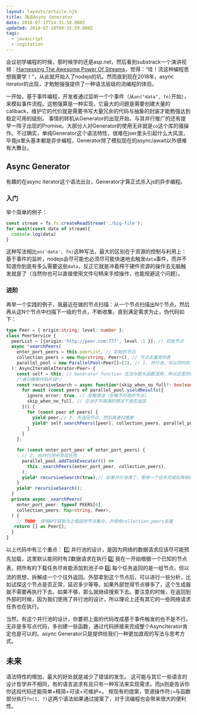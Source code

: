 ```yaml
---
layout: layouts/article.njk
title: 浅谈Async Generator
date: 2018-07-17T14:31:50.000Z
updated: 2018-07-18T08:15:59.000Z
tags:
  - javascript
  - cogitation
---
```


会议初学编程的时候，那时候学的还是asp.net，然后看到substrack一个演讲视频：[Harnessing The Awesome Power Of Streams](https://www.youtube.com/watch?v=lQAV3bPOYHo)，觉得：“哇！流这种编程思想我要学！”，从此就开始入了nodejs的坑。然而直到现在2018年，async iterator的出现，才勉勉强强提供了一种语法层级的流编程的体验。

一开始，基于事件编程，开发者通过监听一个个事件（从`on("data", fn)`开始），来模拟事件流程。这勉强算是一种实现，它最大的问题是需要创建大量的callback，维护它的代价就是需要书写大量冗余的代码与抽象的封装才能勉强达到稳定可用的级别。
事情的转机从Generator的出现开始，与其并行推广的还有提早一阵子出现的Promise。大部分人对Generator的使用无非就是`co`这个库的骚操作。不过确实，单纯Generator这个语法特性，很难在jser里头引起什么大风浪，毕竟js里头基本都是异步编程，Generator除了模拟现在的async/await以外很难有大舞台。

## Async Generator

有趣的在async iterator这个语法出台，Generator才算正式杀入js的异步编程。
### 入门
举个简单的例子：
```js
const stream = fs.fs.createReadStream('./big-file');
for await(const data of stream){
  console.log(data)
}
```
这种写法相比`on('data', fn)`这种写法，最大的区别在于资源的控制与利用上：基于事件的监听，nodejs会尽可能也必须尽可能快速地去触发`data`事件，而并不知道你到底有多么需要这些`data`，反正它就是冲着榨干硬件资源的操作去无脑触发就是了（当然你也可以直接使用文件句柄来手控操作，也能规避这个问题）。

### 进阶
再举一个实践的例子，我最近在做的节点扫描：从一个节点扫描出N个节点，然后再从这N个节点中扫描下一级的节点，不断收集，直到满足需求为止，伪代码如下：
```ts
type Peer = { origin:string; level: number };
class PeerService {
  peerList = [{origin:'http://peer.com:777', level :1 }]; // 初始节点
  async *searchPeers(
    enter_port_peers = this.peerList, // 初始的节点
    collection_peers = new Map<string, Peer>(), // 节点去重用的表
    parallel_pool = new ParallelPool<Peer[]>(2), // 1. 并行池，可以同时执行2个任务
  ): AsyncIterableIterator<Peer> {
    const self = this; // Generator function 无法与箭头函数混用，所以这里的this必须主动声明在外部。
    /*递归搜索代码片段*/
    const recursiveSearch = async function*(skip_when_no_full?: boolean) {
      for await (const peers of parallel_pool.yieldResults({
        ignore_error: true, // 忽略错误（忽略不可用的节点）
        skip_when_no_full, // 在池子不填满的情况下是否返回
      })) {
        for (const peer of peers) {
          yield peer;// 3. 先返回节点，然后再递归搜索
          yield* self.searchPeers([peer], collection_peers, parallel_pool);
        }
      }
    };

    for (const enter_port_peer of enter_port_peers) {
      // 2. 向并行池中添加任务
      parallel_pool.addTaskExecutor(() =>
        this._searchPeers(enter_port_peer, collection_peers),
      );
      yield* recursiveSearch(true);// 如果并行池满了，等待一个任务完成后再继续填充
    }
    yield* recursiveSearch();
  }
  private async _searchPeers(
    enter_port_peer: typeof PEERS[0],
    collection_peers: Map<string, Peer>,
  ) {
    // TODO: 使用API获取与之相连的节点集合，并使用collection_peers去重
   return [] as Peer[];
  }
}
```
以上代码中有三个重点：
1️⃣ 并行池的设计，是因为网络的数据请求应该尽可能预先加载，这里默认能同时有2数据请求在执行
2️⃣ 我在一开始根据一个已知的节点表，把所有的下载任务尽肯能添加到池子中
3️⃣ 每个任务返回的是一组节点，但以流的思想，拆解成一个个往外返回。外部拿到这个节点后，可以进行一些分析，比如试探这个节点是否正常，延迟多少等等。如果外部觉得节点够多了，这个生成器就不需要再执行下去。如果不够，那么就继续搜索下去。要注意的时候，在返回到外部的时候，因为我们使用了并行池的设计，所以理论上还有其它的一些网络请求任务也在执行。

当然，有这个并行池的设计，你要把上面的代码改成基于事件触发的也不是不行。无非是多写点代码，多创建一些函数，通过代码拼接来完成整个AsyncIterator肯定也是可以的。async Generator只是提供给我们一种更加直观的写法与思考方式。

## 未来

语法特性的增加，最大的好处就是减少了错误的发生。
这可能与其它一些语言的设计哲学并不相同，有的语言追求有且只有一种写法来实现需求。而js则是告诉你你这段代码还能简单+精简+可读+可维护+。
按现有的提案，管道操作符`|>`与函数部分执行`fn(1, ?)`这两个语法如果通过提案了，对于流编程也会带来很大的便利性。
